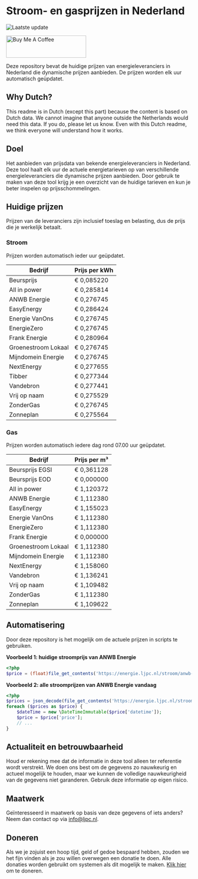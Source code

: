 # Stroom- en gasprijzen in Nederland

![Laatste update](https://img.shields.io/badge/laatste%20update-2023--09--13%2004%3A00%20CET-brightgreen)

<a href="https://www.buymeacoffee.com/Lars-" target="_blank"><img src="https://cdn.buymeacoffee.com/buttons/v2/default-orange.png" alt="Buy Me A Coffee" height="60" style="height: 60px !important;width: 217px !important;" ></a>

Deze repository bevat de huidige prijzen van energieleveranciers in Nederland die dynamische prijzen aanbieden. De prijzen worden elk uur automatisch geüpdatet.

## Why Dutch?

This readme is in Dutch (except this part) because the content is based on Dutch data. We cannot imagine that anyone outside the Netherlands would need this data. If you do, please let us know. Even with this Dutch readme, we think
everyone will understand how it works.

## Doel

Het aanbieden van prijsdata van bekende energieleveranciers in Nederland. Deze tool haalt elk uur de actuele energietarieven op van verschillende energieleveranciers die dynamische prijzen aanbieden. Door gebruik te maken van deze tool
krijg je een overzicht van de huidige tarieven en kun je beter inspelen op prijsschommelingen.

## Huidige prijzen

Prijzen van de leveranciers zijn inclusief toeslag en belasting, dus de prijs die je werkelijk betaalt.

### Stroom

Prijzen worden automatisch ieder uur geüpdatet.

 Bedrijf | Prijs per kWh 
---------|---------------
Beursprijs | € 0,085220
All in power | € 0,285814
ANWB Energie | € 0,276745
EasyEnergy | € 0,286424
Energie VanOns | € 0,276745
EnergieZero | € 0,276745
Frank Energie | € 0,280964
Groenestroom Lokaal | € 0,276745
Mijndomein Energie | € 0,276745
NextEnergy | € 0,277655
Tibber | € 0,277344
Vandebron | € 0,277441
Vrij op naam | € 0,275529
ZonderGas | € 0,276745
Zonneplan | € 0,275564


### Gas

Prijzen worden automatisch iedere dag rond 07.00 uur geüpdatet.

 Bedrijf | Prijs per m³ 
---------|--------------
Beursprijs EGSI | € 0,361128
Beursprijs EOD | € 0,000000
All in power | € 1,120372
ANWB Energie | € 1,112380
EasyEnergy | € 1,155023
Energie VanOns | € 1,112380
EnergieZero | € 1,112380
Frank Energie | € 0,000000
Groenestroom Lokaal | € 1,112380
Mijndomein Energie | € 1,112380
NextEnergy | € 1,158060
Vandebron | € 1,136241
Vrij op naam | € 1,109482
ZonderGas | € 1,112380
Zonneplan | € 1,109622


## Automatisering

Door deze repository is het mogelijk om de actuele prijzen in scripts te gebruiken.

**Voorbeeld 1: huidige stroomprijs van ANWB Energie**

```php
<?php
$price = (float)file_get_contents('https://energie.ljpc.nl/stroom/anwb-energie-nu.txt');

```

**Voorbeeld 2: alle stroomprijzen van ANWB Energie vandaag**

```php
<?php
$prices = json_decode(file_get_contents('https://energie.ljpc.nl/stroom/all-in-power-vandaag.json'),true);
foreach ($prices as $price) {
    $dateTime = new \DateTimeImmutable($price['datetime']);
    $price = $price['price'];
    // ...
}
```

## Actualiteit en betrouwbaarheid

Houd er rekening mee dat de informatie in deze tool alleen ter referentie wordt verstrekt. We doen ons best om de gegevens zo nauwkeurig en actueel mogelijk te houden, maar we kunnen de volledige nauwkeurigheid van de gegevens niet
garanderen. Gebruik deze informatie op eigen risico.

## Maatwerk

Geïnteresseerd in maatwerk op basis van deze gegevens of iets anders? Neem dan contact op
via [info@ljpc.nl](mailto:info@ljpc.nl?subject=Energie%20prijzen).

## Doneren

Als we je zojuist een hoop tijd, geld of gedoe bespaard hebben, zouden we het fijn vinden als je zou willen overwegen een
donatie te doen. Alle donaties worden gebruikt om systemen als dit mogelijk te
maken. [Klik hier](https://www.buymeacoffee.com/Lars-) om te doneren.
